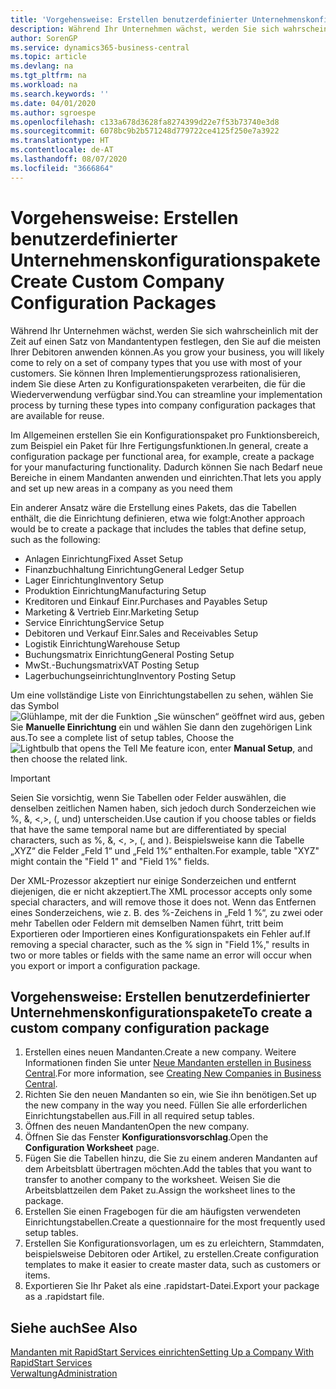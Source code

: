 ```yaml
---
title: 'Vorgehensweise: Erstellen benutzerdefinierter Unternehmenskonfigurationspakete | Microsoft Docs'
description: Während Ihr Unternehmen wächst, werden Sie sich wahrscheinlich mit der Zeit auf einen Satz von Mandantentypen festlegen, den Sie auf die meisten Ihrer Debitoren anwenden können. Sie können Ihren Implementierungsprozess rationalisieren, indem Sie diese Arten zu Konfigurationspaketen verarbeiten, die für die Wiederverwendung verfügbar sind.
author: SorenGP
ms.service: dynamics365-business-central
ms.topic: article
ms.devlang: na
ms.tgt_pltfrm: na
ms.workload: na
ms.search.keywords: ''
ms.date: 04/01/2020
ms.author: sgroespe
ms.openlocfilehash: c133a678d3628fa8274399d22e7f53b73740e3d8
ms.sourcegitcommit: 6078bc9b2b571248d779722ce4125f250e7a3922
ms.translationtype: HT
ms.contentlocale: de-AT
ms.lasthandoff: 08/07/2020
ms.locfileid: "3666864"
---
```

# <a name="create-custom-company-configuration-packages"></a><span data-ttu-id="5dbd3-104">Vorgehensweise: Erstellen benutzerdefinierter Unternehmenskonfigurationspakete</span><span class="sxs-lookup"><span data-stu-id="5dbd3-104">Create Custom Company Configuration Packages</span></span>
<span data-ttu-id="5dbd3-105">Während Ihr Unternehmen wächst, werden Sie sich wahrscheinlich mit der Zeit auf einen Satz von Mandantentypen festlegen, den Sie auf die meisten Ihrer Debitoren anwenden können.</span><span class="sxs-lookup"><span data-stu-id="5dbd3-105">As you grow your business, you will likely come to rely on a set of company types that you use with most of your customers.</span></span> <span data-ttu-id="5dbd3-106">Sie können Ihren Implementierungsprozess rationalisieren, indem Sie diese Arten zu Konfigurationspaketen verarbeiten, die für die Wiederverwendung verfügbar sind.</span><span class="sxs-lookup"><span data-stu-id="5dbd3-106">You can streamline your implementation process by turning these types into company configuration packages that are available for reuse.</span></span>  

<span data-ttu-id="5dbd3-107">Im Allgemeinen erstellen Sie ein Konfigurationspaket pro Funktionsbereich, zum Beispiel ein Paket für Ihre Fertigungsfunktionen.</span><span class="sxs-lookup"><span data-stu-id="5dbd3-107">In general, create a configuration package per functional area, for example, create a package for your manufacturing functionality.</span></span> <span data-ttu-id="5dbd3-108">Dadurch können Sie nach Bedarf neue Bereiche in einem Mandanten anwenden und einrichten.</span><span class="sxs-lookup"><span data-stu-id="5dbd3-108">That lets you apply and set up new areas in a company as you need them</span></span>  

<span data-ttu-id="5dbd3-109">Ein anderer Ansatz wäre die Erstellung eines Pakets, das die Tabellen enthält, die die Einrichtung definieren, etwa wie folgt:</span><span class="sxs-lookup"><span data-stu-id="5dbd3-109">Another approach would be to create a package that includes the tables that define setup, such as the following:</span></span>  

-   <span data-ttu-id="5dbd3-110">Anlagen Einrichtung</span><span class="sxs-lookup"><span data-stu-id="5dbd3-110">Fixed Asset Setup</span></span>  
-   <span data-ttu-id="5dbd3-111">Finanzbuchhaltung Einrichtung</span><span class="sxs-lookup"><span data-stu-id="5dbd3-111">General Ledger Setup</span></span>  
-   <span data-ttu-id="5dbd3-112">Lager Einrichtung</span><span class="sxs-lookup"><span data-stu-id="5dbd3-112">Inventory Setup</span></span>  
-   <span data-ttu-id="5dbd3-113">Produktion Einrichtung</span><span class="sxs-lookup"><span data-stu-id="5dbd3-113">Manufacturing Setup</span></span>  
-   <span data-ttu-id="5dbd3-114">Kreditoren und Einkauf Einr.</span><span class="sxs-lookup"><span data-stu-id="5dbd3-114">Purchases and Payables Setup</span></span>  
-   <span data-ttu-id="5dbd3-115">Marketing & Vertrieb Einr.</span><span class="sxs-lookup"><span data-stu-id="5dbd3-115">Marketing Setup</span></span>  
-   <span data-ttu-id="5dbd3-116">Service Einrichtung</span><span class="sxs-lookup"><span data-stu-id="5dbd3-116">Service Setup</span></span>  
-   <span data-ttu-id="5dbd3-117">Debitoren und Verkauf Einr.</span><span class="sxs-lookup"><span data-stu-id="5dbd3-117">Sales and Receivables Setup</span></span>  
-   <span data-ttu-id="5dbd3-118">Logistik Einrichtung</span><span class="sxs-lookup"><span data-stu-id="5dbd3-118">Warehouse Setup</span></span>  
-   <span data-ttu-id="5dbd3-119">Buchungsmatrix Einrichtung</span><span class="sxs-lookup"><span data-stu-id="5dbd3-119">General Posting Setup</span></span>  
-   <span data-ttu-id="5dbd3-120">MwSt.-Buchungsmatrix</span><span class="sxs-lookup"><span data-stu-id="5dbd3-120">VAT Posting Setup</span></span>  
-   <span data-ttu-id="5dbd3-121">Lagerbuchungseinrichtung</span><span class="sxs-lookup"><span data-stu-id="5dbd3-121">Inventory Posting Setup</span></span>  

<span data-ttu-id="5dbd3-122">Um eine vollständige Liste von Einrichtungstabellen zu sehen, wählen Sie das Symbol ![Glühlampe, mit der die Funktion „Sie wünschen“ geöffnet wird](media/ui-search/search_small.png "Tell Me-Funktion") aus, geben Sie **Manuelle Einrichtung** ein und wählen Sie dann den zugehörigen Link aus.</span><span class="sxs-lookup"><span data-stu-id="5dbd3-122">To see a complete list of setup tables, Choose the ![Lightbulb that opens the Tell Me feature](media/ui-search/search_small.png "Tell me what you want to do") icon, enter **Manual Setup**, and then choose the related link.</span></span>  

> [!IMPORTANT]
> <span data-ttu-id="5dbd3-123">Seien Sie vorsichtig, wenn Sie Tabellen oder Felder auswählen, die denselben zeitlichen Namen haben, sich jedoch durch Sonderzeichen wie %, &, <,>, (, und) unterscheiden.</span><span class="sxs-lookup"><span data-stu-id="5dbd3-123">Use caution if you choose tables or fields that have the same temporal name but are differentiated by special characters, such as %, &, <, >, (, and ).</span></span> <span data-ttu-id="5dbd3-124">Beispielsweise kann die Tabelle „XYZ“ die Felder „Feld 1“ und „Feld 1%“ enthalten.</span><span class="sxs-lookup"><span data-stu-id="5dbd3-124">For example, table "XYZ" might contain the "Field 1" and "Field 1%" fields.</span></span>
>
> <span data-ttu-id="5dbd3-125">Der XML-Prozessor akzeptiert nur einige Sonderzeichen und entfernt diejenigen, die er nicht akzeptiert.</span><span class="sxs-lookup"><span data-stu-id="5dbd3-125">The XML processor accepts only some special characters, and will remove those it does not.</span></span> <span data-ttu-id="5dbd3-126">Wenn das Entfernen eines Sonderzeichens, wie z. B. des %-Zeichens in „Feld 1 %“, zu zwei oder mehr Tabellen oder Feldern mit demselben Namen führt, tritt beim Exportieren oder Importieren eines Konfigurationspakets ein Fehler auf.</span><span class="sxs-lookup"><span data-stu-id="5dbd3-126">If removing a special character, such as the % sign in "Field 1%," results in two or more tables or fields with the same name an error will occur when you export or import a configuration package.</span></span>

## <a name="to-create-a-custom-company-configuration-package"></a><span data-ttu-id="5dbd3-127">Vorgehensweise: Erstellen benutzerdefinierter Unternehmenskonfigurationspakete</span><span class="sxs-lookup"><span data-stu-id="5dbd3-127">To create a custom company configuration package</span></span>  
1.  <span data-ttu-id="5dbd3-128">Erstellen eines neuen Mandanten.</span><span class="sxs-lookup"><span data-stu-id="5dbd3-128">Create a new company.</span></span> <span data-ttu-id="5dbd3-129">Weitere Informationen finden Sie unter  [Neue Mandanten erstellen in Business Central](about-new-company.md).</span><span class="sxs-lookup"><span data-stu-id="5dbd3-129">For more information, see [Creating New Companies in Business Central](about-new-company.md).</span></span>  
3.  <span data-ttu-id="5dbd3-130">Richten Sie den neuen Mandanten so ein, wie Sie ihn benötigen.</span><span class="sxs-lookup"><span data-stu-id="5dbd3-130">Set up the new company in the way you need.</span></span> <span data-ttu-id="5dbd3-131">Füllen Sie alle erforderlichen Einrichtungstabellen aus.</span><span class="sxs-lookup"><span data-stu-id="5dbd3-131">Fill in all required setup tables.</span></span>  
4.  <span data-ttu-id="5dbd3-132">Öffnen des neuen Mandanten</span><span class="sxs-lookup"><span data-stu-id="5dbd3-132">Open the new company.</span></span>
5. <span data-ttu-id="5dbd3-133">Öffnen Sie das Fenster **Konfigurationsvorschlag**.</span><span class="sxs-lookup"><span data-stu-id="5dbd3-133">Open the **Configuration Worksheet** page.</span></span>  
6.  <span data-ttu-id="5dbd3-134">Fügen Sie die Tabellen hinzu, die Sie zu einem anderen Mandanten auf dem Arbeitsblatt übertragen möchten.</span><span class="sxs-lookup"><span data-stu-id="5dbd3-134">Add the tables that you want to transfer to another company to the worksheet.</span></span> <span data-ttu-id="5dbd3-135">Weisen Sie die Arbeitsblattzeilen dem Paket zu.</span><span class="sxs-lookup"><span data-stu-id="5dbd3-135">Assign the worksheet lines to the package.</span></span>  
7.  <span data-ttu-id="5dbd3-136">Erstellen Sie einen Fragebogen für die am häufigsten verwendeten Einrichtungstabellen.</span><span class="sxs-lookup"><span data-stu-id="5dbd3-136">Create a questionnaire for the most frequently used setup tables.</span></span>  
8.  <span data-ttu-id="5dbd3-137">Erstellen Sie Konfigurationsvorlagen, um es zu erleichtern, Stammdaten, beispielsweise Debitoren oder Artikel, zu erstellen.</span><span class="sxs-lookup"><span data-stu-id="5dbd3-137">Create configuration templates to make it easier to create master data, such as customers or items.</span></span>  
9.  <span data-ttu-id="5dbd3-138">Exportieren Sie Ihr Paket als eine .rapidstart-Datei.</span><span class="sxs-lookup"><span data-stu-id="5dbd3-138">Export your package as a .rapidstart file.</span></span>  

## <a name="see-also"></a><span data-ttu-id="5dbd3-139">Siehe auch</span><span class="sxs-lookup"><span data-stu-id="5dbd3-139">See Also</span></span>  
[<span data-ttu-id="5dbd3-140">Mandanten mit RapidStart Services einrichten</span><span class="sxs-lookup"><span data-stu-id="5dbd3-140">Setting Up a Company With RapidStart Services</span></span>](admin-set-up-a-company-with-rapidstart.md)  
[<span data-ttu-id="5dbd3-141">Verwaltung</span><span class="sxs-lookup"><span data-stu-id="5dbd3-141">Administration</span></span>](admin-setup-and-administration.md)
